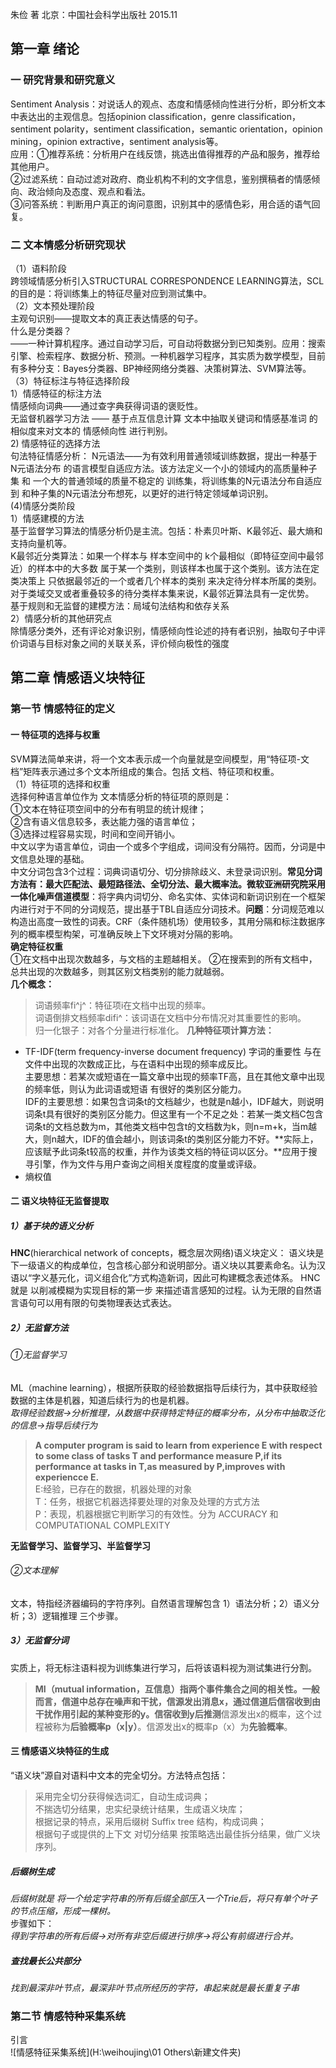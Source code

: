 朱俭 著  北京：中国社会科学出版社 2015.11
## 第一章  绪论

### 一 研究背景和研究意义

  Sentiment Analysis：对说话人的观点、态度和情感倾向性进行分析，即分析文本中表达出的主观信息。包括opinion classification，genre classification，sentiment polarity，sentiment classification，semantic orientation，opinion mining，opinion extractive，sentiment analysis等。<br>
  应用：①推荐系统：分析用户在线反馈，挑选出值得推荐的产品和服务，推荐给其他用户。<br>
       ②过滤系统：自动过滤对政府、商业机构不利的文字信息，鉴别撰稿者的情感倾向、政治倾向及态度、观点和看法。<br>
       ③问答系统：判断用户真正的询问意图，识别其中的感情色彩，用合适的语气回复。<br>
### 二 文本情感分析研究现状

  （1）语料阶段<br>
    跨领域情感分析引入STRUCTURAL CORRESPONDENCE LEARNING算法，SCL的目的是：将训练集上的特征尽量对应到测试集中。<br>
  （2）文本预处理阶段<br>
   主观句识别——提取文本的真正表达情感的句子。<br>
   什么是分类器？<br>
   ——一种计算机程序。通过自动学习后，可自动将数据分到已知类别。应用：搜索引擎、检索程序、数据分析、预测。一种机器学习程序，其实质为数学模型，目前有多种分支：Bayes分类器、BP神经网络分类器、决策树算法、SVM算法等。<br>
   （3）特征标注与特征选择阶段<br>
     1）情感特征的标注方法<br>
        情感倾向词典——通过查字典获得词语的褒贬性。<br>
        无监督机器学习方法 —— 基于点互信息计算 文本中抽取关键词和情感基准词 的相似度来对文本的 情感倾向性 进行判别。<br>
     2) 情感特征的选择方法<br>
       句法特征情感分析： N元语法——为有效利用普通领域训练数据，提出一种基于 N元语法分布 的语言模型自适应方法。该方法定义一个小的领域内的高质量种子集 和 一个大的普通领域的质量不稳定的 训练集，将训练集的N元语法分布自适应到 和种子集的N元语法分布想死，以更好的进行特定领域单词识别。  <br>
   (4)情感分类阶段<br>
     1）情感建模的方法<br>
       基于监督学习算法的情感分析仍是主流。包括：朴素贝叶斯、K最邻近、最大熵和支持向量机等。<br>
         K最邻近分类算法：如果一个样本与 样本空间中的 k个最相似（即特征空间中最邻近）的样本中的大多数 属于某一个类别，则该样本也属于这个类别。该方法在定类决策上 只依据最邻近的一个或者几个样本的类别 来决定待分样本所属的类别。对于类域交叉或者重叠较多的待分类样本集来说，K最邻近算法具有一定优势。<br>
       基于规则和无监督的建模方法：局域句法结构和依存关系<br>
   2）情感分析的其他研究点<br>
     除情感分类外，还有评论对象识别，情感倾向性论述的持有者识别，抽取句子中评价词语与目标对象之间的关联关系，评价倾向极性的强度<br>


## 第二章  情感语义块特征

### 第一节  情感特征的定义
#### 一 特征项的选择与权重
   SVM算法简单来讲，将一个文本表示成一个向量就是空间模型，用“特征项-文档”矩阵表示通过多个文本所组成的集合。包括 文档、特征项和权重。<br>
  （1）特征项的选择和权重<br>
    选择何种语言单位作为 文本情感分析的特征项的原则是：<br>
    ①文本在特征项空间中的分布有明显的统计规律；<br>
    ②含有语义信息较多，表达能力强的语言单位；<br>
    ③选择过程容易实现，时间和空间开销小。<br>
     中文以字为语言单位，词由一个或多个字组成，词间没有分隔符。因而，分词是中文信息处理的基础。<br>
     中文分词包含3个过程：词典词语切分、切分排除歧义、未登录词识别。**常见分词方法有：**最大匹配法、最短路径法、全切分法、最大概率法。微软亚洲研究院采用**一体化噪声信道模型**：将字典内词切分、命名实体、实体词和新词识别在一个框架内进行对于不同的分词规范，提出基于TBL自适应分词技术。**问题**：分词规范难以构造出高度一致性的词表。CRF（条件随机场）使用较多，其用分隔和标注数据序列的概率模型构架，可准确反映上下文环境对分隔的影响。<br>
**确定特征权重**<br>
①在文档中出现次数越多，与文档的主题越相关。
②在搜索到的所有文档中，总共出现的次数越多，则其区别文档类别的能力就越弱。<br>
**几个概念：**<br>
 >词语频率fi^j^：特征项i在文档中出现的频率。<br>
  词语倒排文档频率difi^：该词语在文档中分布情况对其重要性的影响。<br>
  归一化银子：对各个分量进行标准化。
  **几种特征项计算方法：**<br>
* TF-IDF(term frequency-inverse document frequency)
  字词的重要性 与在文件中出现的次数成正比，与在语料中出现的频率成反比。<br>
  主要思想：若某次或短语在一篇文章中出现的频率TF高，且在其他文章中出现的频率低，则认为此词语或短语 有很好的类别区分能力。<br>
  IDF的主要思想：如果包含词条t的文档越少，也就是n越小，IDF越大，则说明词条t具有很好的类别区分能力。但这里有一个不足之处：若某一类文档C包含词条t的文档总数为m，其他类文档中包含t的文档数为k，则n=m+k，当m越大，则n越大，IDF的值会越小，则该词条t的类别区分能力不好。**实际上，应该赋予此词条t较高的权重，并作为该类文档的特征词以区分。**应用于搜寻引擎，作为文件与用户查询之间相关度程度的度量或评级。
* 熵权值

#### 二 语义块特征无监督提取
##### 1）基于块的语义分析
**HNC**(hierarchical network of concepts，概念层次网络)语义块定义：
   语义块是下一级语义的构成单位，包含核心部分和说明部分。语义块以其要素命名。认为汉语以“字义基元化，词义组合化”方式构造新词，因此可构建概念表述体系。
HNC就是 以削减模糊为实现目标的第一步 来描述语言感知的过程。认为无限的自然语言语句可以用有限的句类物理表达式表达。
##### 2）无监督方法
###### ①无监督学习
ML（machine learning），根据所获取的经验数据指导后续行为，其中获取经验数据的主体是机器，知道后续行为的也是机器。<br>
*取得经验数据→分析推理，从数据中获得特定特征的概率分布，从分布中抽取泛化的信息→指导后续行为*

>**A computer program is said to learn from experience E with respect to some class of tasks T and performance measure P,if its performance at tasks in T,as measured by P,improves with experiencce E.**<br>
E:经验，已存在的数据，机器处理的对象<br>
T：任务，根据它机器选择要处理的对象及处理的方式方法<br>
P：表现，机器根据它判断学习的有效性。分为 ACCURACY 和 COMPUTATIONAL COMPLEXITY<br>

**无监督学习、监督学习、半监督学习**

###### ②文本理解
文本，特指经济器编码的字符序列。自然语言理解包含  1）语法分析；2）语义分析；3）逻辑推理 三个步骤。
##### 3）无监督分词
实质上，将无标注语料视为训练集进行学习，后将该语料视为测试集进行分割。
>**MI（mutual information，互信息）**指两个事件集合之间的相关性。一般而言，信道中总存在噪声和干扰，信源发出消息x，通过信道后信宿收到由干扰作用引起的某种变形的y。信宿收到y后**推测**信源发出x的概率，这个过程被称为**后验概率p（x|y）**。信源发出x的概率p（x）为**先验概率**。

#### 三 情感语义块特征的生成
“语义块”源自对语料中文本的完全切分。方法特点包括：<br>
>采用完全切分获得候选词汇，自动生成词典；<br>
不揣选切分结果，忠实纪录统计结果，生成语义块库；<br>
根据记录的特点，采用后缀树 Suffix tree 结构，构成词典；<br>
根据句子或提供的上下文 对切分结果 按策略选出最佳拆分结果，做广义块序列。
##### 后缀树生成
*后缀树就是 将一个给定字符串的所有后缀全部压入一个Trie后，将只有单个叶子的节点压缩，形成一棵树。*<br>
步骤如下：<br>
*得到字符串的所有后缀→对所有非空后缀进行排序→将公有前缀进行合并。*
##### 查找最长公共部分
*找到最深非叶节点，最深非叶节点所经历的字符，串起来就是最长重复子串*

### 第二节 情感特种采集系统
引言<br>
![情感特征采集系统](H:\weihoujing\01 Others\新建文件夹)



